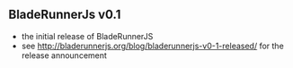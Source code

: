 ## BladeRunnerJs v0.1 ##
  - the initial release of BladeRunnerJS
  - see http://bladerunnerjs.org/blog/bladerunnerjs-v0-1-released/ for the release announcement
